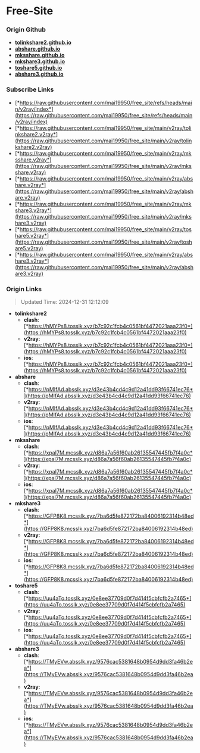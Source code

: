 # Free-Site

### Origin Github

- [**tolinkshare2.github.io**](https://github.com/tolinkshare2/tolinkshare2.github.io)
- [**abshare.github.io**](https://github.com/abshare/abshare.github.io)
- [**mksshare.github.io**](https://github.com/mksshare/mksshare.github.io)
- [**mkshare3.github.io**](https://github.com/mkshare3/mkshare3.github.io)
- [**toshare5.github.io**](https://github.com/toshare5/toshare5.github.io)
- [**abshare3.github.io**](https://github.com/abshare3/abshare3.github.io)

### Subscribe Links

- [*https://raw.githubusercontent.com/mai19950/free_site/refs/heads/main/v2ray/index*](https://raw.githubusercontent.com/mai19950/free_site/refs/heads/main/v2ray/index)
- [*https://raw.githubusercontent.com/mai19950/free_site/main/v2ray/tolinkshare2.v2ray*](https://raw.githubusercontent.com/mai19950/free_site/main/v2ray/tolinkshare2.v2ray)
- [*https://raw.githubusercontent.com/mai19950/free_site/main/v2ray/mksshare.v2ray*](https://raw.githubusercontent.com/mai19950/free_site/main/v2ray/mksshare.v2ray)
- [*https://raw.githubusercontent.com/mai19950/free_site/main/v2ray/abshare.v2ray*](https://raw.githubusercontent.com/mai19950/free_site/main/v2ray/abshare.v2ray)
- [*https://raw.githubusercontent.com/mai19950/free_site/main/v2ray/mkshare3.v2ray*](https://raw.githubusercontent.com/mai19950/free_site/main/v2ray/mkshare3.v2ray)
- [*https://raw.githubusercontent.com/mai19950/free_site/main/v2ray/toshare5.v2ray*](https://raw.githubusercontent.com/mai19950/free_site/main/v2ray/toshare5.v2ray)
- [*https://raw.githubusercontent.com/mai19950/free_site/main/v2ray/abshare3.v2ray*](https://raw.githubusercontent.com/mai19950/free_site/main/v2ray/abshare3.v2ray)

### Origin Links

> Updated Time: 2024-12-31 12:12:09

- **tolinkshare2**
  - **clash**: [*https://hMYPs8.tosslk.xyz/b7c92c1fcb4c0561bf4472021aaa23f0*](https://hMYPs8.tosslk.xyz/b7c92c1fcb4c0561bf4472021aaa23f0)
  - **v2ray**: [*https://hMYPs8.tosslk.xyz/b7c92c1fcb4c0561bf4472021aaa23f0*](https://hMYPs8.tosslk.xyz/b7c92c1fcb4c0561bf4472021aaa23f0)
  - **ios**: [*https://hMYPs8.tosslk.xyz/b7c92c1fcb4c0561bf4472021aaa23f0*](https://hMYPs8.tosslk.xyz/b7c92c1fcb4c0561bf4472021aaa23f0)
- **abshare**
  - **clash**: [*https://pMIfAd.absslk.xyz/d3e43b4cd4c9d12a41dd93f66741ec76*](https://pMIfAd.absslk.xyz/d3e43b4cd4c9d12a41dd93f66741ec76)
  - **v2ray**: [*https://pMIfAd.absslk.xyz/d3e43b4cd4c9d12a41dd93f66741ec76*](https://pMIfAd.absslk.xyz/d3e43b4cd4c9d12a41dd93f66741ec76)
  - **ios**: [*https://pMIfAd.absslk.xyz/d3e43b4cd4c9d12a41dd93f66741ec76*](https://pMIfAd.absslk.xyz/d3e43b4cd4c9d12a41dd93f66741ec76)
- **mksshare**
  - **clash**: [*https://xpaI7M.mcsslk.xyz/d86a7a56f60ab26135547445fb7f4a0c*](https://xpaI7M.mcsslk.xyz/d86a7a56f60ab26135547445fb7f4a0c)
  - **v2ray**: [*https://xpaI7M.mcsslk.xyz/d86a7a56f60ab26135547445fb7f4a0c*](https://xpaI7M.mcsslk.xyz/d86a7a56f60ab26135547445fb7f4a0c)
  - **ios**: [*https://xpaI7M.mcsslk.xyz/d86a7a56f60ab26135547445fb7f4a0c*](https://xpaI7M.mcsslk.xyz/d86a7a56f60ab26135547445fb7f4a0c)
- **mkshare3**
  - **clash**: [*https://GFP8K8.mcsslk.xyz/7ba6d5fe872172ba84006192314b48ed*](https://GFP8K8.mcsslk.xyz/7ba6d5fe872172ba84006192314b48ed)
  - **v2ray**: [*https://GFP8K8.mcsslk.xyz/7ba6d5fe872172ba84006192314b48ed*](https://GFP8K8.mcsslk.xyz/7ba6d5fe872172ba84006192314b48ed)
  - **ios**: [*https://GFP8K8.mcsslk.xyz/7ba6d5fe872172ba84006192314b48ed*](https://GFP8K8.mcsslk.xyz/7ba6d5fe872172ba84006192314b48ed)
- **toshare5**
  - **clash**: [*https://uu4aTo.tosslk.xyz/0e8ee37709d0f7d414f5cbfcfb2a7465*](https://uu4aTo.tosslk.xyz/0e8ee37709d0f7d414f5cbfcfb2a7465)
  - **v2ray**: [*https://uu4aTo.tosslk.xyz/0e8ee37709d0f7d414f5cbfcfb2a7465*](https://uu4aTo.tosslk.xyz/0e8ee37709d0f7d414f5cbfcfb2a7465)
  - **ios**: [*https://uu4aTo.tosslk.xyz/0e8ee37709d0f7d414f5cbfcfb2a7465*](https://uu4aTo.tosslk.xyz/0e8ee37709d0f7d414f5cbfcfb2a7465)
- **abshare3**
  - **clash**: [*https://TMyEVw.absslk.xyz/9576cac5381648b0954d9dd3fa46b2ea*](https://TMyEVw.absslk.xyz/9576cac5381648b0954d9dd3fa46b2ea)
  - **v2ray**: [*https://TMyEVw.absslk.xyz/9576cac5381648b0954d9dd3fa46b2ea*](https://TMyEVw.absslk.xyz/9576cac5381648b0954d9dd3fa46b2ea)
  - **ios**: [*https://TMyEVw.absslk.xyz/9576cac5381648b0954d9dd3fa46b2ea*](https://TMyEVw.absslk.xyz/9576cac5381648b0954d9dd3fa46b2ea)
